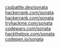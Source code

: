<img src="https://pbs.twimg.com/profile_images/1114446136302084096/BIu19jPP_400x400.png" width="12"/> [cssbattle.dev/sonata](https://cssbattle.dev/player/sonata22)</br>
<img src="https://www.hackerrank.com/wp-content/uploads/2020/05/hackerrank_cursor_favicon_480px-150x150.png" width="12"/> [hackerrank.com/sonata](https://www.hackerrank.com/profile/nataliia_sosnov1)</br>
<img src="https://assets.leetcode.com/static_assets/public/icons/favicon-32x32.png" width="12"/> [hackerrank.com/sonata](https://leetcode.com/u/sonata22/)</br>
<img src="https://tryhackme-images.s3.amazonaws.com/user-avatars/b2ba8993f18937bb82ee2f3f60a32673.png" width="12"/> [tryhackme.com/sonata](https://tryhackme.com/r/p/sonata22)</br>
<img src="https://www.codewars.com/packs/assets/logo.f607a0fb.svg" width="12"/> [codewars.com/sonata](https://www.codewars.com/users/sonata22)</br>
<img src="https://academy.hackthebox.com/images/new-logo-htb.svg" width="12"/> [hackthebox.com/sonata](https://app.hackthebox.com/profile/2049263)</br>
<img src="https://www.svgrepo.com/show/349323/codepen.svg" width="12"/> [codepen.io/sonata](https://codepen.io/sonata22)</br>
